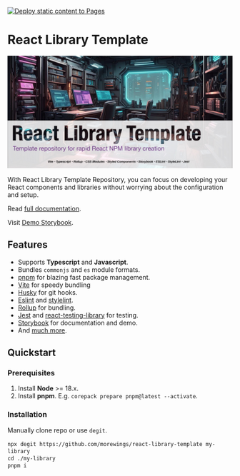 [![Deploy static content to Pages](https://github.com/morewings/react-library-template/actions/workflows/pages.yml/badge.svg)](https://github.com/morewings/react-library-template/actions/workflows/pages.yml)


# React Library Template


[![NPM library Create React App template logo](./design/logo.jpg)](#)

With React Library Template Repository, you can focus on developing your React components and libraries without worrying about the configuration and setup.

Read [full documentation](https://dev.to/morewings/fastest-way-to-create-a-react-library-3mi7).

Visit [Demo Storybook](https://morewings.github.io/react-library-template/).

## Features

- Supports **Typescript** and **Javascript**.
- Bundles `commonjs` and `es` module formats.
- [pnpm](https://pnpm.io/) for blazing fast package management.
- [Vite](https://vitejs.dev/) for speedy bundling
- [Husky](https://github.com/typicode/husky) for git hooks.
- [Eslint](https://eslint.org/) and [stylelint](https://stylelint.io/).
- [Rollup](https://rollupjs.org/guide/en/) for bundling.
- [Jest](https://jestjs.io/) and [react-testing-library](https://testing-library.com/docs/react-testing-library/intro) for testing.
- [Storybook](https://storybook.js.org/) for documentation and demo.
- And [much more](https://github.com/morewings/cra-template-npm-library/wiki).

## Quickstart

### Prerequisites

1. Install **Node** >= 18.x.
2. Install **pnpm**. E.g. `corepack prepare pnpm@latest --activate`.


### Installation

Manually clone repo or use `degit`.

```shell script
npx degit https://github.com/morewings/react-library-template my-library
cd ./my-library
pnpm i
```


